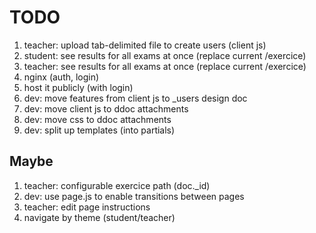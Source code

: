 # TODO

1. teacher: upload tab-delimited file to create users (client js)
1. student: see results for all exams at once (replace current /exercice)
1. teacher: see results for all exams at once (replace current /exercice)
1. nginx (auth, login)
1. host it publicly (with login)
1. dev: move features from client js to _users design doc
1. dev: move client js to ddoc attachments
1. dev: move css to ddoc attachments
1. dev: split up templates (into partials)

## Maybe
1. teacher: configurable exercice path (doc._id)
1. dev: use page.js to enable transitions between pages
1. teacher: edit page instructions
1. navigate by theme (student/teacher)
